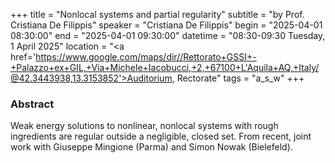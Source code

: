 +++
title = "Nonlocal systems and partial regularity"
subtitle = "by Prof. Cristiana De Filippis"
speaker = "Cristiana De Filippis"
begin = "2025-04-01 08:30:00"
end = "2025-04-01 09:30:00"
datetime = "08:30-09:30 Tuesday, 1 April 2025"
location = "<a href='https://www.google.com/maps/dir//Rettorato+GSSI+-+Palazzo+ex+GIL,+Via+Michele+Iacobucci,+2,+67100+L'Aquila+AQ,+Italy/@42.3443938,13.3153852'>Auditorium, Rectorate</a>"
tags = "a_s_w"
+++

### Abstract
Weak energy solutions to nonlinear, nonlocal systems with rough ingredients are regular outside a negligible, closed set. From recent, joint work with Giuseppe Mingione (Parma) and Simon Nowak (Bielefeld).
